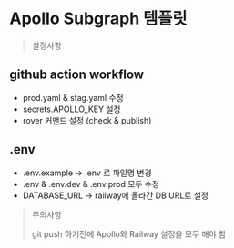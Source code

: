# Apollo Subgraph 템플릿

> 설정사항

## github action workflow

- prod.yaml & stag.yaml 수정
- secrets.APOLLO_KEY 설정
- rover 커맨드 설정 (check & publish)

## .env

- .env.example -> .env 로 파일명 변경
- .env & .env.dev & .env.prod 모두 수정
- DATABASE_URL -> railway에 올라간 DB URL로 설정


> 주의사항
> 
> git push 하기전에 Apollo와 Railway 설정을 모두 해야 함